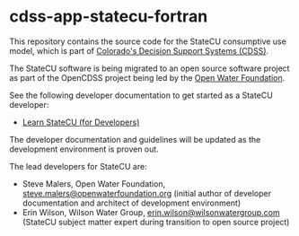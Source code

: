 # cdss-app-statecu-fortran

This repository contains the source code for the StateCU consumptive use model,
which is part of [Colorado's Decision Support Systems (CDSS)](http://cdss.state.co.us).

The StateCU software is being migrated to an open source software project as part of the OpenCDSS project
being led by the [Open Water Foundation](http://openwaterfoundation.org).

See the following developer documentation to get started as a StateCU developer:

* [Learn StateCU (for Developers)](http://learn.openwaterfoundation.org/owf-learn-statecu-dev/index.html)

The developer documentation and guidelines will be updated as the development environment is proven out.

The lead developers for StateCU are:

* Steve Malers, Open Water Foundation, steve.malers@openwaterfoundation.org (initial author of developer documentation and architect of development environment)
* Erin Wilson, Wilson Water Group, erin.wilson@wilsonwatergroup.com (StateCU subject matter expert during transition to open source project)
